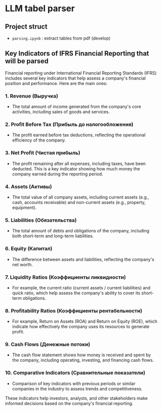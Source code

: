 # LLM tabel parser



## Project struct
- `parsing.ipynb` : extract tables from pdf (develop)


## Key Indicators of IFRS Financial Reporting that will be parsed

Financial reporting under International Financial Reporting Standards (IFRS) includes several key indicators that help assess a company's financial position and performance. Here are the main ones:

### 1. Revenue (Выручка)
- The total amount of income generated from the company's core activities, including sales of goods and services.

### 2. Profit Before Tax (Прибыль до налогообложения)
- The profit earned before tax deductions, reflecting the operational efficiency of the company.

### 3. Net Profit (Чистая прибыль)
- The profit remaining after all expenses, including taxes, have been deducted. This is a key indicator showing how much money the company earned during the reporting period.

### 4. Assets (Активы)
- The total value of all company assets, including current assets (e.g., cash, accounts receivable) and non-current assets (e.g., property, equipment).

### 5. Liabilities (Обязательства)
- The total amount of debts and obligations of the company, including both short-term and long-term liabilities.

### 6. Equity (Капитал)
- The difference between assets and liabilities, reflecting the company's net worth.

### 7. Liquidity Ratios (Коэффициенты ликвидности)
- For example, the current ratio (current assets / current liabilities) and quick ratio, which help assess the company's ability to cover its short-term obligations.

### 8. Profitability Ratios (Коэффициенты рентабельности)
- For example, Return on Assets (ROA) and Return on Equity (ROE), which indicate how effectively the company uses its resources to generate profit.

### 9. Cash Flows (Денежные потоки)
- The cash flow statement shows how money is received and spent by the company, including operating, investing, and financing cash flows.

### 10. Comparative Indicators (Сравнительные показатели)
- Comparison of key indicators with previous periods or similar companies in the industry to assess trends and competitiveness.

These indicators help investors, analysts, and other stakeholders make informed decisions based on the company's financial reporting.
